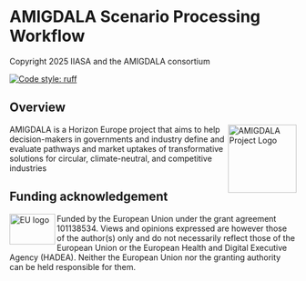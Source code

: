 # AMIGDALA Scenario Processing Workflow

Copyright 2025 IIASA and the AMIGDALA consortium

[![Code style: ruff](https://img.shields.io/endpoint?url=https://raw.githubusercontent.com/charliermarsh/ruff/main/assets/badge/v2.json)](https://github.com/astral-sh/ruff)

## Overview

<img src="https://amigdalaproject.eu/wp-content/uploads/2023/12/AMIGDALA-WHITE-COLOR.png" height="120" align="right" alt="AMIGDALA Project Logo">

AMIGDALA is a Horizon Europe project that aims to help decision-makers in governments and industry define and evaluate pathways and market uptakes of transformative solutions for circular, climate-neutral, and competitive industries

## Funding acknowledgement

<img src="https://d2u1z1lopyfwlx.cloudfront.net/thumbnails/00f3f755-f221-5b7f-855f-f7fa2afe4a0a/01a84265-e09c-5682-92ce-681c89a1afe2.jpg" width="80" height="54" align="left" alt="EU logo">

Funded by the European Union under the grant agreement 101138534. Views and opinions expressed are however those of the author(s) only and do not necessarily reflect those of the European Union or the European Health and Digital Executive Agency (HADEA). Neither the European Union nor the granting authority can be held responsible for them.
